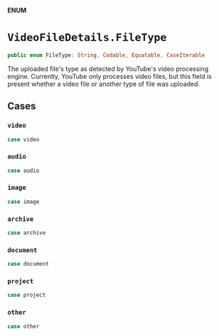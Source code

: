 **ENUM**

# `VideoFileDetails.FileType`

```swift
public enum FileType: String, Codable, Equatable, CaseIterable
```

The uploaded file's type as detected by YouTube's video processing engine. Currently, YouTube only processes video files, but this field is present whether a video file or another type of file was uploaded.

## Cases
### `video`

```swift
case video
```

### `audio`

```swift
case audio
```

### `image`

```swift
case image
```

### `archive`

```swift
case archive
```

### `document`

```swift
case document
```

### `project`

```swift
case project
```

### `other`

```swift
case other
```

